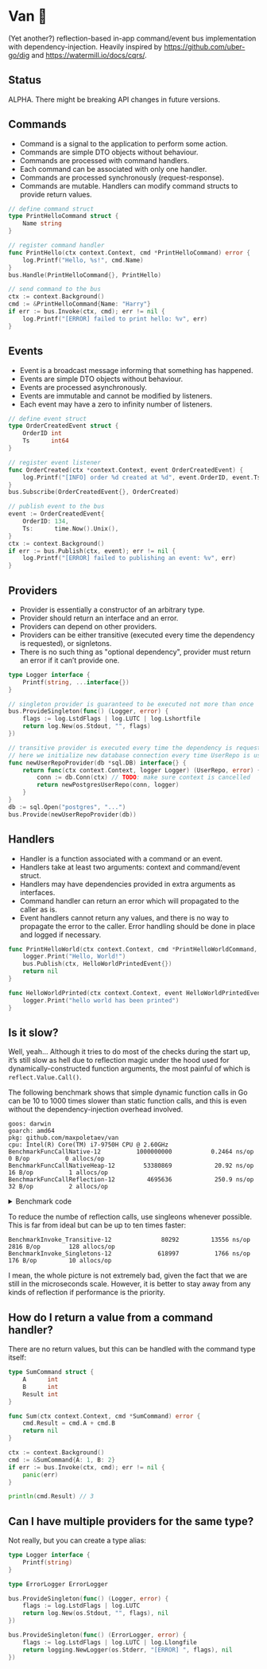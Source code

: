 # Van 🚐

(Yet another?) reflection-based in-app command/event bus implementation with dependency-injection. Heavily inspired by https://github.com/uber-go/dig and https://watermill.io/docs/cqrs/.

## Status

ALPHA. There might be breaking API changes in future versions.

## Commands

 * Command is a signal to the application to perform some action.
 * Commands are simple DTO objects without behaviour.
 * Commands are processed with command handlers.
 * Each command can be associated with only one handler.
 * Commands are processed synchronously (request-response).
 * Commands are mutable. Handlers can modify command structs to provide return values.

```go
// define command struct
type PrintHelloCommand struct {
	Name string
}

// register command handler
func PrintHello(ctx context.Context, cmd *PrintHelloCommand) error {
	log.Printf("Hello, %s!", cmd.Name)
}
bus.Handle(PrintHelloCommand{}, PrintHello)

// send command to the bus
ctx := context.Background()
cmd := &PrintHelloCommand{Name: "Harry"}
if err := bus.Invoke(ctx, cmd); err != nil {
	log.Printf("[ERROR] failed to print hello: %v", err)
}
```

## Events

 * Event is a broadcast message informing that something has happened.
 * Events are simple DTO objects without behaviour.
 * Events are processed asynchronously.
 * Events are immutable and cannot be modified by listeners.
 * Each event may have a zero to infinity number of listeners.

```go
// define event struct
type OrderCreatedEvent struct {
	OrderID	int
	Ts      int64
}

// register event listener
func OrderCreated(ctx *context.Context, event OrderCreatedEvent) {
	log.Printf("[INFO] order %d created at %d", event.OrderID, event.Ts)
}
bus.Subscribe(OrderCreatedEvent{}, OrderCreated)

// publish event to the bus
event := OrderCreatedEvent{
	OrderID: 134,
	Ts:      time.Now().Unix(),
}
ctx := context.Background()
if err := bus.Publish(ctx, event); err != nil {
	log.Printf("[ERROR] failed to publishing an event: %v", err)
}
```

## Providers

 * Provider is essentially a constructor of an arbitrary type.
 * Provider should return an interface and an error.
 * Providers can depend on other providers.
 * Providers can be either transitive (executed every time the dependency is requested), or signletons.
 * There is no such thing as "optional dependency", provider must return an error if it can’t provide one.

```go
type Logger interface {
	Printf(string, ...interface{})
}

// singleton provider is guaranteed to be executed not more than once
bus.ProvideSingleton(func() (Logger, error) {
	flags := log.LstdFlags | log.LUTC | log.Lshortfile
	return log.New(os.Stdout, "", flags)
})

// transitive provider is executed every time the dependency is requested
// here we initialize new database connection every time UserRepo is used as a dependency
func newUserRepoProvider(db *sql.DB) interface{} {
	return func(ctx context.Context, logger Logger) (UserRepo, error) {
		conn := db.Conn(ctx) // TODO: make sure context is cancelled
		return newPostgresUserRepo(conn, logger)
	}
}
db := sql.Open("postgres", "...")
bus.Provide(newUserRepoProvider(db))
```

## Handlers

 * Handler is a function associated with a command or an event.
 * Handlers take at least two arguments: context and command/event struct.
 * Handlers may have dependencies provided in extra arguments as interfaces.
 * Command handler can return an error which will propagated to the caller as is.
 * Event handlers cannot return any values, and there is no way to propagate the
   error to the caller. Error handling should be done in place and logged if necessary.

```go
func PrintHelloWorld(ctx context.Context, cmd *PrintHelloWorldCommand, logger Logger, bus van.Van) error {
	logger.Print("Hello, World!")
	bus.Publish(ctx, HelloWorldPrintedEvent{})
	return nil
}

func HelloWorldPrinted(ctx context.Context, event HelloWorldPrintedEvent, logger Logger) {
	logger.Print("hello world has been printed")
}
```

## Is it slow?

Well, yeah... Although it tries to do most of the checks during the start up, it’s still slow as hell due to reflection magic under the hood used for dynamically-constructed function arguments, the most painful of which is `reflect.Value.Call()`.

The following benchmark shows that simple dynamic function calls in Go can be 10 to 1000 times slower than static function calls, and this is even without the dependency-injection overhead involved.

```
goos: darwin
goarch: amd64
pkg: github.com/maxpoletaev/van
cpu: Intel(R) Core(TM) i7-9750H CPU @ 2.60GHz
BenchmarkFuncCallNative-12        	1000000000	         0.2464 ns/op	       0 B/op	       0 allocs/op
BenchmarkFuncCallNativeHeap-12    	  53380869	          20.92 ns/op	      16 B/op	       1 allocs/op
BenchmarkFuncCallReflection-12    	   4695636	          250.9 ns/op	      32 B/op	       2 allocs/op
```

<details>
<summary>Benchmark code</summary>

```go
func div(a, b float64) float64 {
	return a / b
}

func BenchmarkFuncCallNative(b *testing.B) {
	for i := 0; i < b.N; i++ {
		div(float64(987654.321), float64(123456.789))
	}
}

func BenchmarkFuncCallNativeHeap(b *testing.B) {
	for i := 0; i < b.N; i++ {
		// make a heap allocation in each iteration to simulate
		// the behaviour similar to the reflection call
		args := make([]float64, 0)
		args = append(args, float64(987654.321), float64(123456.789))
		div(args[0], args[1])
	}
}

func BenchmarkFuncCallReflection(b *testing.B) {
	args := []reflect.Value{
		reflect.ValueOf(float64(987654.321)),
		reflect.ValueOf(float64(123456.789)),
	}
	divfn := reflect.ValueOf(div)

	b.ResetTimer()
	for i := 0; i < b.N; i++ {
		divfn.Call(args)
	}
}
```
</details>

To reduce the numbe of reflection calls, use singleons whenever possible. This is far from ideal but can be up to ten times faster:

```
BenchmarkInvoke_Transitive-12        	   80292	     13556 ns/op	    2816 B/op	     128 allocs/op
BenchmarkInvoke_Singletons-12        	  618997	      1766 ns/op	     176 B/op	      10 allocs/op
```

I mean, the whole picture is not extremely bad, given the fact that we are still in the microseconds scale. However, it is better to stay away from any kinds of reflection if performance is the priority.

## How do I return a value from a command handler?

There are no return values, but this can be handled with the command type itself:

```go
type SumCommand struct {
	A      int
	B      int
	Result int
}

func Sum(ctx context.Context, cmd *SumCommand) error {
	cmd.Result = cmd.A + cmd.B
	return nil
}

ctx := context.Background()
cmd := &SumCommand{A: 1, B: 2}
if err := bus.Invoke(ctx, cmd); err != nil {
	panic(err)
}

println(cmd.Result) // 3
```

## Can I have multiple providers for the same type?

Not really, but you can create a type alias:

```go
type Logger interface {
    Printf(string)
}

type ErrorLogger ErrorLogger

bus.ProvideSingleton(func() (Logger, error) {
	flags := log.LstdFlags | log.LUTC
	return log.New(os.Stdout, "", flags), nil
})

bus.ProvideSingleton(func() (ErrorLogger, error) {
	flags := log.LstdFlags | log.LUTC | log.Llongfile
	return logging.NewLogger(os.Stderr, "[ERROR] ", flags), nil
})
```
